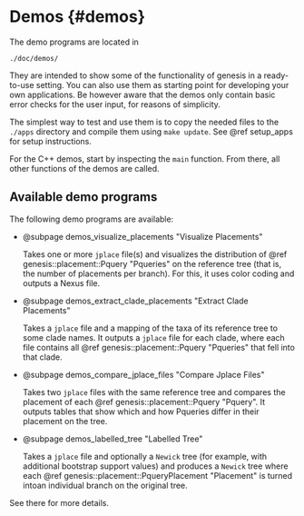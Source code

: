 Demos {#demos}
===========

The demo programs are located in

    ./doc/demos/

They are intended to show some of the functionality of genesis in a ready-to-use setting. You can
also use them as starting point for developing your own applications. Be however aware that the
demos only contain basic error checks for the user input, for reasons of simplicity.

The simplest way to test and use them is to copy the needed files to the `./apps` directory and
compile them using `make update`. See @ref setup_apps for setup instructions.

For the C++ demos, start by inspecting the `main` function. From there, all other functions
of the demos are called.

## Available demo programs

The following demo programs are available:

 *  @subpage demos_visualize_placements "Visualize Placements"

    Takes one or more `jplace` file(s) and visualizes the distribution of
    @ref genesis::placement::Pquery "Pqueries" on the reference tree (that is, the number of
    placements per branch). For this, it uses color coding and outputs a Nexus file.

 *  @subpage demos_extract_clade_placements "Extract Clade Placements"

    Takes a `jplace` file and a mapping of the taxa of its reference tree to some clade names.
    It outputs a `jplace` file for each clade, where each file contains all
    @ref genesis::placement::Pquery "Pqueries" that fell into that clade.

 *  @subpage demos_compare_jplace_files "Compare Jplace Files"

    Takes two `jplace` files with the same reference tree and compares the placement of each
    @ref genesis::placement::Pquery "Pquery". It outputs tables that show which and how Pqueries
    differ in their placement on the tree.

 *  @subpage demos_labelled_tree "Labelled Tree"

    Takes a `jplace` file and optionally a `Newick` tree (for example, with additional bootstrap
    support values) and produces a `Newick` tree where each
    @ref genesis::placement::PqueryPlacement "Placement" is turned intoan individual branch on the
    original tree.

See there for more details.

